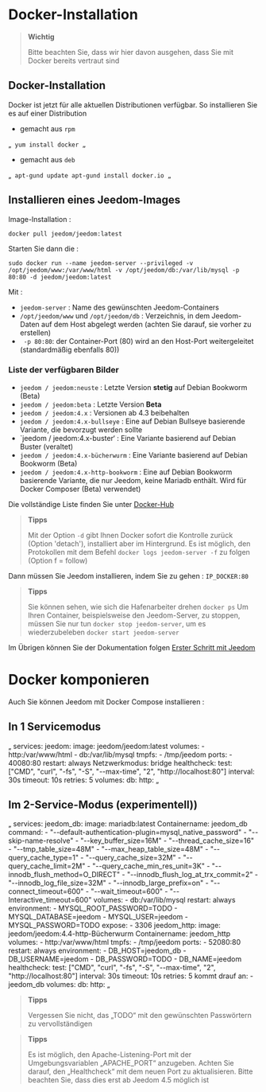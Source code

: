 # Docker-Installation

> **Wichtig**
>
> Bitte beachten Sie, dass wir hier davon ausgehen, dass Sie mit Docker bereits vertraut sind

## Docker-Installation

Docker ist jetzt für alle aktuellen Distributionen verfügbar.
So installieren Sie es auf einer Distribution

-   gemacht aus ``rpm``

„`
yum install docker
„`

-   gemacht aus ``deb``

„`
apt-gund update
apt-gund install docker.io
„`

## Installieren eines Jeedom-Images

Image-Installation :

``docker pull jeedom/jeedom:latest``

Starten Sie dann die :

``sudo docker run --name jeedom-server --privileged -v /opt/jeedom/www:/var/www/html -v /opt/jeedom/db:/var/lib/mysql -p 80:80 -d jeedom/jeedom:latest``

Mit :

-   ``jeedom-server`` : Name des gewünschten Jeedom-Containers
-   ``/opt/jeedom/www`` und ``/opt/jeedom/db`` : Verzeichnis, in dem Jeedom-Daten auf dem Host abgelegt werden (achten Sie darauf, sie vorher zu erstellen)
-  `` -p 80:80``: der Container-Port (80) wird an den Host-Port weitergeleitet (standardmäßig ebenfalls 80))

### Liste der verfügbaren Bilder
- `jeedom / jeedom:neuste` : Letzte Version **stetig** auf Debian Bookworm (Beta)
- `jeedom / jeedom:beta` : Letzte Version **Beta**
- `jeedom / jeedom:4.x` : Versionen ab 4.3 beibehalten
- `jeedom / jeedom:4.x-bullseye` : Eine auf Debian Bullseye basierende Variante, die bevorzugt werden sollte
- `jeedom / jeedom:4.x-buster‘ : Eine Variante basierend auf Debian Buster (veraltet)
- `jeedom / jeedom:4.x-bücherwurm` : Eine Variante basierend auf Debian Bookworm (Beta)
- `jeedom / jeedom:4.x-http-bookworm` : Eine auf Debian Bookworm basierende Variante, die nur Jeedom, keine Mariadb enthält. Wird für Docker Composer (Beta) verwendet)

Die vollständige Liste finden Sie unter [Docker-Hub](https://hub.docker.com/r/jeedom/jeedom/tags)

> **Tipps**
>
> Mit der Option `-d` gibt Ihnen Docker sofort die Kontrolle zurück (Option 'detach'), installiert aber im Hintergrund. Es ist möglich, den Protokollen mit dem Befehl `docker logs jeedom-server -f` zu folgen (Option f = follow)

Dann müssen Sie Jeedom installieren, indem Sie zu gehen : ``IP_DOCKER:80``

> **Tipps**
>
> Sie können sehen, wie sich die Hafenarbeiter drehen ``docker ps`` Um Ihren Container, beispielsweise den Jeedom-Server, zu stoppen, müssen Sie nur tun ``docker stop jeedom-server``, um es wiederzubeleben ``docker start jeedom-server``

Im Übrigen können Sie der Dokumentation folgen [Erster Schritt mit Jeedom](https://doc.jeedom.com/de_DE/premiers-pas/index)


# Docker komponieren

Auch Sie können Jeedom mit Docker Compose installieren : 

## In 1 Servicemodus

„
services:
  jeedom:
    image: jeedom/jeedom:latest
    volumes:
      - http:/var/www/html
      - db:/var/lib/mysql
    tmpfs:
      - /tmp/jeedom
    ports:
      - 40080:80
    restart: always
    Netzwerkmodus: bridge
    healthcheck:
      test: ["CMD", "curl", "-fs", "-S", "--max-time", "2", "http://localhost:80"]
      interval: 30s
      timeout: 10s
      retries: 5
volumes:
  db:
  http:
„


## Im 2-Service-Modus (experimentell))

„
services:
  jeedom_db:
    image: mariadb:latest
    Containername: jeedom_db
    command: 
      - "--default-authentication-plugin=mysql_native_password"
      - "--skip-name-resolve"
      - "--key_buffer_size=16M"
      - "--thread_cache_size=16"
      - "--tmp_table_size=48M"
      - "--max_heap_table_size=48M"
      - "--query_cache_type=1"
      - "--query_cache_size=32M"
      - "--query_cache_limit=2M"
      - "--query_cache_min_res_unit=3K"
      - "--innodb_flush_method=O_DIRECT"
      - "--innodb_flush_log_at_trx_commit=2"
      - "--innodb_log_file_size=32M"
      - "--innodb_large_prefix=on"
      - "--connect_timeout=600"
      - "--wait_timeout=600"
      - "--Interactive_timeout=600"
    volumes:
      - db:/var/lib/mysql
    restart: always
    environment:
      - MYSQL_ROOT_PASSWORD=TODO
      - MYSQL_DATABASE=jeedom
      - MYSQL_USER=jeedom
      - MYSQL_PASSWORD=TODO
    expose:
      - 3306
  jeedom_http:
    image: jeedom/jeedom:4.4-http-Bücherwurm
    Containername: jeedom_http
    volumes:
      - http:/var/www/html
    tmpfs:
      - /tmp/jeedom
    ports:
      - 52080:80
    restart: always
    environment:
      - DB_HOST=jeedom_db
      - DB_USERNAME=jeedom
      - DB_PASSWORD=TODO
      - DB_NAME=jeedom
    healthcheck:
      test: ["CMD", "curl", "-fs", "-S", "--max-time", "2", "http://localhost:80"]
      interval: 30s
      timeout: 10s
      retries: 5
    kommt drauf an:
      - jeedom_db
volumes:
  db:
  http:
„

>**Tipps**
>
>Vergessen Sie nicht, das „TODO“ mit den gewünschten Passwörtern zu vervollständigen

>**Tipps**
>
> Es ist möglich, den Apache-Listening-Port mit der Umgebungsvariablen „APACHE_PORT“ anzugeben. Achten Sie darauf, den „Healthcheck“ mit dem neuen Port zu aktualisieren. Bitte beachten Sie, dass dies erst ab Jeedom 4.5 möglich ist
